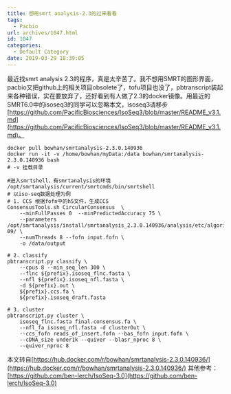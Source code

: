 ```yaml
---
title: 想用smrt analysis-2.3的过来看看
tags:
  - Pacbio
url: archives/1047.html
id: 1047
categories:
  - Default Category
date: 2019-03-29 18:39:05
---
```


最近找smrt analysis 2.3的程序，真是太辛苦了。我不想用SMRT的图形界面，pacbio又把github上的相关项目obsolete了，tofu项目也没了，pbtranscript装起来各种错误，实在要放弃了，还好看到有人做了2.3的docker镜像。用最近的SMRT6.0中的isoseq3的同学可以忽略本文，isoseq3请移步[https://github.com/PacificBiosciences/IsoSeq3/blob/master/README_v3.1.md](https://github.com/PacificBiosciences/IsoSeq3/blob/master/README_v3.1.md)。

```
docker pull bowhan/smrtanalysis-2.3.0.140936
docker run -it -v /home/bowhan/myData:/data bowhan/smrtanalysis-2.3.0.140936 bash
# -v 挂载目录

#进入smrtshell，有smrtanalysis的环境
/opt/smrtanalysis/current/smrtcmds/bin/smrtshell
# 以iso-seq数据处理为例
# 1. CCS 根据fofn中的h5文件，生成CCS
ConsensusTools.sh CircularConsensus  \
    --minFullPasses 0  --minPredictedAccuracy 75 \
    --parameters /opt/smrtanalysis/install/smrtanalysis_2.3.0.140936/analysis/etc/algorithm_parameters/2014-09/ \
    --numThreads 8 --fofn input.fofn \
    -o /data/output

# 2. classify
pbtranscript.py classify \
    --cpus 8 --min_seq_len 300 \
    --flnc ${prefix}.isoseq_flnc.fasta \
    --nfl ${prefix}.isoseq_nfl.fasta \
    -d ${prefix}.out \
    ${prefix}.ccs.fa \
    ${prefix}.isoseq_draft.fasta 

# 3. cluster
pbtranscript.py cluster \
    isoseq_flnc.fasta final.consensus.fa \
    --nfl_fa isoseq_nfl.fasta -d clusterOut \
    --ccs_fofn reads_of_insert.fofn --bas_fofn input.fofn \
    --cDNA_size under1k --quiver --blasr_nproc 8 \
    --quiver_nproc 8 
```
	
本文转自[https://hub.docker.com/r/bowhan/smrtanalysis-2.3.0.140936/](https://hub.docker.com/r/bowhan/smrtanalysis-2.3.0.140936/)
其他参考：[https://github.com/ben-lerch/IsoSeq-3.0](https://github.com/ben-lerch/IsoSeq-3.0)